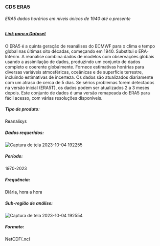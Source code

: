 ### CDS ERA5
###### ERA5 dados horários em níveis únicos de 1940 até o presente

 ##### [Link para o Dataset](https://cds.climate.copernicus.eu/cdsapp#!/dataset/reanalysis-era5-single-levels?tab=overview#!%2Fdataset%2Freanalysis-era5-single-levels%3Ftab=form)

O ERA5 é a quinta geração de reanálises do ECMWF para o clima e tempo global nas últimas oito décadas, começando em 1940. Substitui o ERA-Interim. A reanálise combina dados de modelos com observações globais usando a assimilação de dados, produzindo um conjunto de dados completo e coerente globalmente. Fornece estimativas horárias para diversas variáveis atmosféricas, oceânicas e de superfície terrestre, incluindo estimativas de incerteza. Os dados são atualizados diariamente com um atraso de cerca de 5 dias. Se sérios problemas forem detectados na versão inicial (ERA5T), os dados podem ser atualizados 2 a 3 meses depois. Este conjunto de dados é uma versão remapeada do ERA5 para fácil acesso, com várias resoluções disponíveis.

##### Tipo de produto:
Reanalisys

##### Dados requeridos:
![Captura de tela 2023-10-04 192255](https://github.com/murillocosta/colab-storage/assets/91096652/110f389f-96cb-4ae1-91ed-7db70a001540)

##### Período: 
1970-2023
##### Frequência: 
Diária, hora a hora

##### Sub-região de análise:
![Captura de tela 2023-10-04 192554](https://github.com/murillocosta/colab-storage/assets/91096652/4b8c0555-169e-450c-ab56-c66f80bbf41d)

##### Formato:
NetCDF(.nc)
